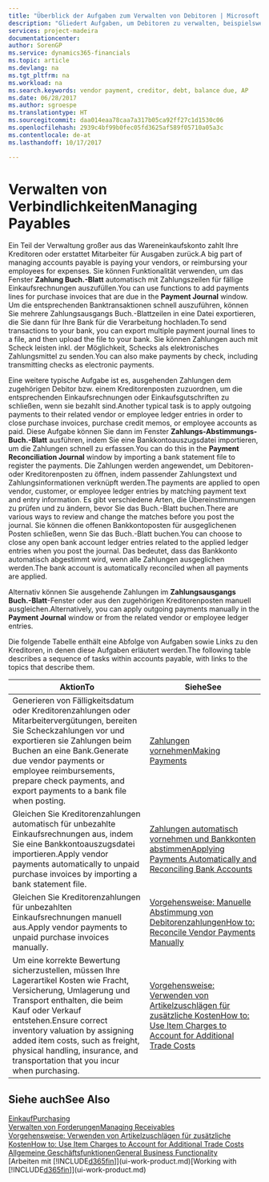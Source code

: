 ```yaml
---
title: "Überblick der Aufgaben zum Verwalten von Debitoren | Microsoft Docs"
description: "Gliedert Aufgaben, um Debitoren zu verwalten, beispielsweise zahlende Gläubiger oder ausgehende Zahlungen an Buch-Posten, um Rechnungen oder Gutschriften zu schließen."
services: project-madeira
documentationcenter: 
author: SorenGP
ms.service: dynamics365-financials
ms.topic: article
ms.devlang: na
ms.tgt_pltfrm: na
ms.workload: na
ms.search.keywords: vendor payment, creditor, debt, balance due, AP
ms.date: 06/28/2017
ms.author: sgroespe
ms.translationtype: HT
ms.sourcegitcommit: daa014eaa78caa7a317b05ca92ff27c1d1530c06
ms.openlocfilehash: 2939c4bf99b0fec05fd3625af589f05710a05a3c
ms.contentlocale: de-at
ms.lasthandoff: 10/17/2017

---
```

# <a name="managing-payables"></a><span data-ttu-id="265d4-103">Verwalten von Verbindlichkeiten</span><span class="sxs-lookup"><span data-stu-id="265d4-103">Managing Payables</span></span>
<span data-ttu-id="265d4-104">Ein Teil der Verwaltung großer aus das Wareneinkaufskonto zahlt Ihre Kreditoren oder erstattet Mitarbeiter für Ausgaben zurück.</span><span class="sxs-lookup"><span data-stu-id="265d4-104">A big part of managing accounts payable is paying your vendors, or reimbursing your employees for expenses.</span></span> <span data-ttu-id="265d4-105">Sie können Funktionalität verwenden, um das Fenster **Zahlung Buch.-Blatt** automatisch mit Zahlungszeilen für fällige Einkaufsrechnungen auszufüllen.</span><span class="sxs-lookup"><span data-stu-id="265d4-105">You can use functions to add payments lines for purchase invoices that are due in the **Payment Journal** window.</span></span> <span data-ttu-id="265d4-106">Um die entsprechenden Banktransaktionen schnell auszuführen, können Sie mehrere Zahlungsausgangs Buch.-Blattzeilen in eine Datei exportieren, die Sie dann für Ihre Bank für die Verarbeitung hochladen.</span><span class="sxs-lookup"><span data-stu-id="265d4-106">To send transactions to your bank, you can export multiple payment journal lines to a file, and then upload the file to your bank.</span></span> <span data-ttu-id="265d4-107">Sie können Zahlungen auch mit Scheck leisten inkl. der Möglichkeit, Schecks als elektronisches Zahlungsmittel zu senden.</span><span class="sxs-lookup"><span data-stu-id="265d4-107">You can also make payments by check, including transmitting checks as electronic payments.</span></span>

<span data-ttu-id="265d4-108">Eine weitere typische Aufgabe ist es, ausgehenden Zahlungen dem zugehörigen Debitor bzw. einem Kreditorenposten zuzuordnen, um die entsprechenden Einkaufsrechnungen oder Einkaufsgutschriften zu schließen, wenn sie bezahlt sind.</span><span class="sxs-lookup"><span data-stu-id="265d4-108">Another typical task is to apply outgoing payments to their related vendor or employee ledger entries in order to close purchase invoices, purchase credit memos, or employee accounts as paid.</span></span> <span data-ttu-id="265d4-109">Diese Aufgabe können Sie dann im Fenster **Zahlungs-Abstimmungs-Buch.-Blatt** ausführen, indem Sie eine Bankkontoauszugsdatei importieren, um die Zahlungen schnell zu erfassen.</span><span class="sxs-lookup"><span data-stu-id="265d4-109">You can do this in the **Payment Reconciliation Journal** window by importing a bank statement file to register the payments.</span></span> <span data-ttu-id="265d4-110">Die Zahlungen werden angewendet, um Debitoren- oder Kreditorenposten zu öffnen, indem passender Zahlungstext und Zahlungsinformationen verknüpft werden.</span><span class="sxs-lookup"><span data-stu-id="265d4-110">The payments are applied to open vendor, customer, or employee ledger entries by matching payment text and entry information.</span></span> <span data-ttu-id="265d4-111">Es gibt verschiedene Arten, die Übereinstimmungen zu prüfen und zu ändern, bevor Sie das Buch.-Blatt buchen.</span><span class="sxs-lookup"><span data-stu-id="265d4-111">There are various ways to review and change the matches before you post the journal.</span></span> <span data-ttu-id="265d4-112">Sie können die offenen Bankkontoposten für ausgeglichenen Posten schließen, wenn Sie das Buch.-Blatt buchen.</span><span class="sxs-lookup"><span data-stu-id="265d4-112">You can choose to close any open bank account ledger entries related to the applied ledger entries when you post the journal.</span></span> <span data-ttu-id="265d4-113">Das bedeutet, dass das Bankkonto automatisch abgestimmt wird, wenn alle Zahlungen ausgeglichen werden.</span><span class="sxs-lookup"><span data-stu-id="265d4-113">The bank account is automatically reconciled when all payments are applied.</span></span>

<span data-ttu-id="265d4-114">Alternativ können Sie ausgehende Zahlungen im **Zahlungsausgangs Buch.-Blatt**-Fenster oder aus den zugehörigen Kreditorenposten manuell ausgleichen.</span><span class="sxs-lookup"><span data-stu-id="265d4-114">Alternatively, you can apply outgoing payments manually in the **Payment Journal** window or from the related vendor or employee ledger entries.</span></span>

<span data-ttu-id="265d4-115">Die folgende Tabelle enthält eine Abfolge von Aufgaben sowie Links zu den Kreditoren, in denen diese Aufgaben erläutert werden.</span><span class="sxs-lookup"><span data-stu-id="265d4-115">The following table describes a sequence of tasks within accounts payable, with links to the topics that describe them.</span></span>

| <span data-ttu-id="265d4-116">Aktion</span><span class="sxs-lookup"><span data-stu-id="265d4-116">To</span></span> | <span data-ttu-id="265d4-117">Siehe</span><span class="sxs-lookup"><span data-stu-id="265d4-117">See</span></span> |
| --- | --- |
| <span data-ttu-id="265d4-118">Generieren von Fälligkeitsdatum oder Kreditorenzahlungen oder Mitarbeitervergütungen, bereiten Sie Scheckzahlungen vor und exportieren sie Zahlungen beim Buchen an eine Bank.</span><span class="sxs-lookup"><span data-stu-id="265d4-118">Generate due vendor payments or employee reimbursements, prepare check payments, and export payments to a bank file when posting.</span></span> |[<span data-ttu-id="265d4-119">Zahlungen vornehmen</span><span class="sxs-lookup"><span data-stu-id="265d4-119">Making Payments</span></span>](payables-make-payments.md) |
| <span data-ttu-id="265d4-120">Gleichen Sie Kreditorenzahlungen automatisch für unbezahlte Einkaufsrechnungen aus, indem Sie eine Bankkontoauszugsdatei importieren.</span><span class="sxs-lookup"><span data-stu-id="265d4-120">Apply vendor payments automatically to unpaid purchase invoices by importing a bank statement file.</span></span> |[<span data-ttu-id="265d4-121">Zahlungen automatisch vornehmen und Bankkonten abstimmen</span><span class="sxs-lookup"><span data-stu-id="265d4-121">Applying Payments Automatically and Reconciling Bank Accounts</span></span>](receivables-apply-payments-auto-reconcile-bank-accounts.md) |
| <span data-ttu-id="265d4-122">Gleichen Sie Kreditorenzahlungen für unbezahlten Einkaufsrechnungen manuell aus.</span><span class="sxs-lookup"><span data-stu-id="265d4-122">Apply vendor payments to unpaid purchase invoices manually.</span></span> |[<span data-ttu-id="265d4-123">Vorgehensweise: Manuelle Abstimmung von Debitorenzahlungen</span><span class="sxs-lookup"><span data-stu-id="265d4-123">How to: Reconcile Vendor Payments Manually</span></span>](payables-how-apply-purchase-transactions-manually.md) |
|<span data-ttu-id="265d4-124">Um eine korrekte Bewertung sicherzustellen, müssen Ihre Lagerartikel Kosten wie Fracht, Versicherung, Umlagerung und Transport enthalten, die beim Kauf oder Verkauf entstehen.</span><span class="sxs-lookup"><span data-stu-id="265d4-124">Ensure correct inventory valuation by assigning added item costs, such as freight, physical handling, insurance, and transportation that you incur when purchasing.</span></span>|[<span data-ttu-id="265d4-125">Vorgehensweise: Verwenden von Artikelzuschlägen für zusätzliche Kosten</span><span class="sxs-lookup"><span data-stu-id="265d4-125">How to: Use Item Charges to Account for Additional Trade Costs</span></span>](payables-how-assign-item-charges.md)|

## <a name="see-also"></a><span data-ttu-id="265d4-126">Siehe auch</span><span class="sxs-lookup"><span data-stu-id="265d4-126">See Also</span></span>
[<span data-ttu-id="265d4-127">Einkauf</span><span class="sxs-lookup"><span data-stu-id="265d4-127">Purchasing</span></span>](purchasing-manage-purchasing.md)  
[<span data-ttu-id="265d4-128">Verwalten von Forderungen</span><span class="sxs-lookup"><span data-stu-id="265d4-128">Managing Receivables</span></span>](receivables-manage-receivables.md)  
[<span data-ttu-id="265d4-129">Vorgehensweise: Verwenden von Artikelzuschlägen für zusätzliche Kosten</span><span class="sxs-lookup"><span data-stu-id="265d4-129">How to: Use Item Charges to Account for Additional Trade Costs</span></span>](payables-how-assign-item-charges.md)  
[<span data-ttu-id="265d4-130">Allgemeine Geschäftsfunktionen</span><span class="sxs-lookup"><span data-stu-id="265d4-130">General Business Functionality</span></span>](ui-across-business-areas.md)  
<span data-ttu-id="265d4-131">[Arbeiten mit [!INCLUDE[d365fin](includes/d365fin_md.md)]](ui-work-product.md)</span><span class="sxs-lookup"><span data-stu-id="265d4-131">[Working with [!INCLUDE[d365fin](includes/d365fin_md.md)]](ui-work-product.md)</span></span>

